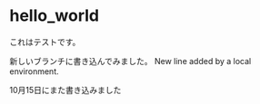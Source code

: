 # hello_world

これはテストです。

新しいブランチに書き込んでみました。
New line added by a local environment.

10月15日にまた書き込みました
